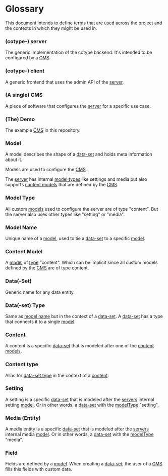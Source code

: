 # Glossary

This document intends to define terms that are used across the project
and the contexts in which they might be used in.

### (cotype-) server

The generic implementation of the cotype backend.
It's intended to be configured by a [CMS](#a-single-cms).

### (cotype-) client

A generic frontend that uses the admin API of the [server](#cotype-server).

### (A single) CMS

A piece of software that configures the [server](#cotype-server) for a
specific use case.

### (The) Demo

The example [CMS](#a-single-cms) in this repository.

### Model

A model describes the shape of a [data-set](#data-set) and holds meta information
about it.

Models are used to configure the [CMS](#a-single-cms).

The [server](#cotype-server) has internal [model types](#model-type) like
settings and media but also supports [content models](#content-model) that are
defined by the [CMS](#a-single-cms).

### Model Type

All custom [models](#model) used to configure the server are of type "content".
But the server also uses other types like "setting" or "media".

### Model Name

Unique name of a [model](#model), used to tie a [data-set](#data-set) to a
specific [model](#model).

### Content Model

A [model](#model) of [type](#model-type) "content". Which can be implicit since
all custom models defined by the [CMS](#a-single-cms) are of type content.

### Data(-Set)

Generic name for any data entity.

### Data(-set) Type

Same as [model name](#model-name) but in the context of a [data-set](#data-set).
A [data-set](#data-set) has a type that connects it to a single [model](#model).

### Content

A content is a specific [data-set](#data-set) that is modeled after one of the
[content models](#content-model).

### Content type

Alias for [data-set type](#data-set-type) in the context of a [content](#content).

### Setting

A setting is a specific [data-set](#data-set) that is modeled after the
[servers](#cotype-server) internal setting [model](#model). Or in other words,
a [data-set](#data-set) with the [modelType](#model-type) "setting".

### Media (Entity)

A media entity is a specific [data-set](#data-set) that is modeled after the
[servers](#cotype-server) internal media [model](#model). Or in other words,
a [data-set](#data-set) with the [modelType](#model-type) "media".

### Field

Fields are defined by a [model](#model). When creating a [data-set](#data-set),
the user of a [CMS](#a-single-cms) fills this fields with custom data.
